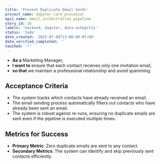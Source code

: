 ```yaml
---
title: 'Prevent Duplicate Email Sends'
project_name: dagster_card_processor
epic_name: email_orchestration_pipeline
story_id: 16
labels: 'backend, dagster, data-integrity'
status: 'todo'
date_created: '2025-07-09T13:00:00-07:00'
date_verified_completed: ''
touched: '*'
---
```


- **As a** Marketing Manager,
- **I want to** ensure that each contact receives only one invitation email,
- **so that** we maintain a professional relationship and avoid spamming.

## Acceptance Criteria

- The system tracks which contacts have already received an email.
- The email sending process automatically filters out contacts who have already been sent an email.
- The system is robust against re-runs, ensuring no duplicate emails are sent even if the pipeline is executed multiple times.

## Metrics for Success

- **Primary Metric**: Zero duplicate emails are sent to any contact.
- **Secondary Metrics**: The system can identify and skip previously sent contacts efficiently.

